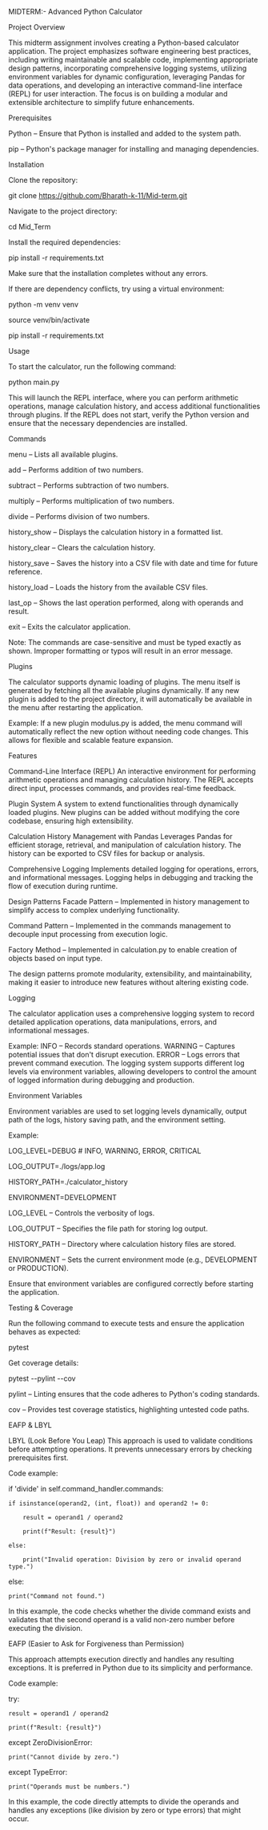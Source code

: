 MIDTERM:- Advanced Python Calculator

Project Overview

This midterm assignment involves creating a Python-based calculator application. The project emphasizes software engineering best practices, including writing maintainable and scalable code, implementing appropriate design patterns, incorporating comprehensive logging systems, utilizing environment variables for dynamic configuration, leveraging Pandas for data operations, and developing an interactive command-line interface (REPL) for user interaction. The focus is on building a modular and extensible architecture to simplify future enhancements.

Prerequisites

Python – Ensure that Python is installed and added to the system path.

pip – Python's package manager for installing and managing dependencies.

Installation

Clone the repository:

git clone https://github.com/Bharath-k-11/Mid-term.git

Navigate to the project directory:

cd Mid_Term

Install the required dependencies:

pip install -r requirements.txt

Make sure that the installation completes without any errors.

If there are dependency conflicts, try using a virtual environment:

python -m venv venv

source venv/bin/activate

pip install -r requirements.txt

Usage

To start the calculator, run the following command:

python main.py

This will launch the REPL interface, where you can perform arithmetic operations, manage calculation history, and access additional functionalities through plugins. If the REPL does not start, verify the Python version and ensure that the necessary dependencies are installed.

Commands

menu – Lists all available plugins.

add <operand1> <operand2> – Performs addition of two numbers.

subtract <operand1> <operand2> – Performs subtraction of two numbers.

multiply <operand1> <operand2> – Performs multiplication of two numbers.

divide <operand1> <operand2> – Performs division of two numbers.

history_show – Displays the calculation history in a formatted list.

history_clear – Clears the calculation history.

history_save – Saves the history into a CSV file with date and time for future reference.

history_load – Loads the history from the available CSV files.

last_op – Shows the last operation performed, along with operands and result.

exit – Exits the calculator application.

Note: The commands are case-sensitive and must be typed exactly as shown. Improper formatting or typos will result in an error message.

Plugins

The calculator supports dynamic loading of plugins. The menu itself is generated by fetching all the available plugins dynamically. If any new plugin is added to the project directory, it will automatically be available in the menu after restarting the application.

Example:
If a new plugin modulus.py is added, the menu command will automatically reflect the new option without needing code changes. This allows for flexible and scalable feature expansion.

Features

Command-Line Interface (REPL)
An interactive environment for performing arithmetic operations and managing calculation history. The REPL accepts direct input, processes commands, and provides real-time feedback.

Plugin System
A system to extend functionalities through dynamically loaded plugins. New plugins can be added without modifying the core codebase, ensuring high extensibility.

Calculation History Management with Pandas
Leverages Pandas for efficient storage, retrieval, and manipulation of calculation history. The history can be exported to CSV files for backup or analysis.

Comprehensive Logging
Implements detailed logging for operations, errors, and informational messages. Logging helps in debugging and tracking the flow of execution during runtime.

Design Patterns
Facade Pattern – Implemented in history management to simplify access to complex underlying functionality.

Command Pattern – Implemented in the commands management to decouple input processing from execution logic.

Factory Method – Implemented in calculation.py to enable creation of objects based on input type.

The design patterns promote modularity, extensibility, and maintainability, making it easier to introduce new features without altering existing code.

Logging

The calculator application uses a comprehensive logging system to record detailed application operations, data manipulations, errors, and informational messages.

Example:
INFO – Records standard operations.
WARNING – Captures potential issues that don't disrupt execution.
ERROR – Logs errors that prevent command execution.
The logging system supports different log levels via environment variables, allowing developers to control the amount of logged information during debugging and production.

Environment Variables

Environment variables are used to set logging levels dynamically, output path of the logs, history saving path, and the environment setting.

Example:

LOG_LEVEL=DEBUG # INFO, WARNING, ERROR, CRITICAL

LOG_OUTPUT=./logs/app.log

HISTORY_PATH=./calculator_history

ENVIRONMENT=DEVELOPMENT

LOG_LEVEL – Controls the verbosity of logs.

LOG_OUTPUT – Specifies the file path for storing log output.

HISTORY_PATH – Directory where calculation history files are stored.

ENVIRONMENT – Sets the current environment mode (e.g., DEVELOPMENT or PRODUCTION).

Ensure that environment variables are configured correctly before starting the application.

Testing & Coverage

Run the following command to execute tests and ensure the application behaves as expected:

pytest

Get coverage details:

pytest --pylint --cov

pylint – Linting ensures that the code adheres to Python's coding standards.

cov – Provides test coverage statistics, highlighting untested code paths.

EAFP & LBYL

LBYL (Look Before You Leap)
This approach is used to validate conditions before attempting operations. It prevents unnecessary errors by checking prerequisites first.

Code example:

if 'divide' in self.command_handler.commands:

    if isinstance(operand2, (int, float)) and operand2 != 0:
    
        result = operand1 / operand2
        
        print(f"Result: {result}")
        
    else:
    
        print("Invalid operation: Division by zero or invalid operand type.")

        
else:

    print("Command not found.")
    
    
In this example, the code checks whether the divide command exists and validates that the second operand is a valid non-zero number before executing the division.

EAFP (Easier to Ask for Forgiveness than Permission)

This approach attempts execution directly and handles any resulting exceptions. It is preferred in Python due to its simplicity and performance.

Code example:


try:

    result = operand1 / operand2
    
    print(f"Result: {result}")

except ZeroDivisionError:

    print("Cannot divide by zero.")
    
except TypeError:

    print("Operands must be numbers.")
    
    
In this example, the code directly attempts to divide the operands and handles any exceptions (like division by zero or type errors) that might occur.
